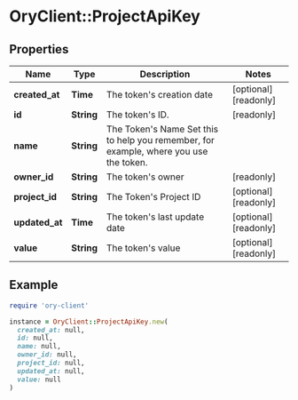 # OryClient::ProjectApiKey

## Properties

| Name | Type | Description | Notes |
| ---- | ---- | ----------- | ----- |
| **created_at** | **Time** | The token&#39;s creation date | [optional][readonly] |
| **id** | **String** | The token&#39;s ID. | [readonly] |
| **name** | **String** | The Token&#39;s Name  Set this to help you remember, for example, where you use the token. |  |
| **owner_id** | **String** | The token&#39;s owner | [readonly] |
| **project_id** | **String** | The Token&#39;s Project ID | [optional][readonly] |
| **updated_at** | **Time** | The token&#39;s last update date | [optional][readonly] |
| **value** | **String** | The token&#39;s value | [optional][readonly] |

## Example

```ruby
require 'ory-client'

instance = OryClient::ProjectApiKey.new(
  created_at: null,
  id: null,
  name: null,
  owner_id: null,
  project_id: null,
  updated_at: null,
  value: null
)
```

